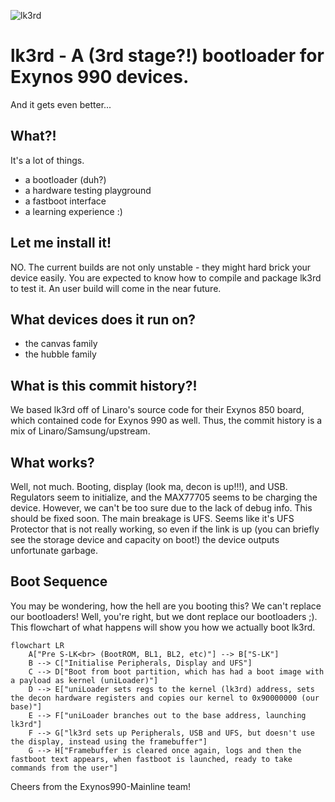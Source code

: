 ![lk3rd](https://github.com/user-attachments/assets/32f57e56-811c-4590-a7f4-27b40d057dcb)

# lk3rd - A (3rd stage?!) bootloader for Exynos 990 devices.
And it gets even better...

## What?!
It's a lot of things.
* a bootloader (duh?)
* a hardware testing playground
* a fastboot interface
* a learning experience :)

## Let me install it!
NO. The current builds are not only unstable - they might hard brick your device easily. You are expected to know how to compile and package lk3rd to test it.
An user build will come in the near future.

## What devices does it run on?
* the canvas family
* the hubble family

## What is this commit history?!
We based lk3rd off of Linaro's source code for their Exynos 850 board, which contained code for Exynos 990 as well. Thus, the commit history is a mix of Linaro/Samsung/upstream.

## What works?
Well, not much. Booting, display (look ma, decon is up!!!), and USB. Regulators seem to initialize, and the MAX77705 seems to be charging the device. However,
we can't be too sure due to the lack of debug info. This should be fixed soon. The main breakage is UFS. Seems like it's UFS Protector that is not really working,
so even if the link is up (you can briefly see the storage device and capacity on boot!) the device outputs unfortunate garbage.

## Boot Sequence
You may be wondering, how the hell are you booting this? We can't replace our bootloaders!
Well, you're right, but we dont replace our bootloaders ;).
This flowchart of what happens will show you how we actually boot lk3rd.

```mermaid
flowchart LR
    A["Pre S-LK<br> (BootROM, BL1, BL2, etc)"] --> B["S-LK"]
    B --> C["Initialise Peripherals, Display and UFS"]
    C --> D["Boot from boot partition, which has had a boot image with a payload as kernel (uniLoader)"]
    D --> E["uniLoader sets regs to the kernel (lk3rd) address, sets the decon hardware registers and copies our kernel to 0x90000000 (our base)"]
    E --> F["uniLoader branches out to the base address, launching lk3rd"]
    F --> G["lk3rd sets up Peripherals, USB and UFS, but doesn't use the display, instead using the framebuffer"]
    G --> H["Framebuffer is cleared once again, logs and then the fastboot text appears, when fastboot is launched, ready to take commands from the user"]
```

Cheers from the Exynos990-Mainline team!
